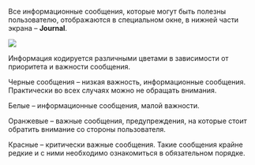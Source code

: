 Все информационные сообщения, которые могут быть полезны пользователю, отображаются в специальном окне, в нижней части экрана – **Journal**.

![](https://gamma-wellbore.com/wp-content/uploads/2023/02/2023-02-04_16h47_52.png)

Информация кодируется различными цветами в зависимости от приоритета и важности сообщения.

Черные сообщения – низкая важность, информационные сообщения. Практически во всех случаях можно не обращать внимания.

Белые – информационные сообщения, малой важности.

Оранжевые – важные сообщения, предупреждения, на которые стоит обратить внимание со стороны пользователя.

Красные – критически важные сообщения. Такие сообщения крайне редкие и с ними необходимо ознакомиться в обязательном порядке.
